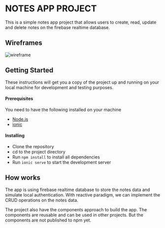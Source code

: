 # NOTES APP PROJECT
This is a simple notes app project that allows users to create, read, update and delete notes on the firebase realtime database.

## Wireframes
![wireframe](https://drive.google.com/file/d/1wS9Y1V8iRf3i98rWjaYJFNPTHXWDPvoZ/view?usp=share_link)

## Getting Started
These instructions will get you a copy of the project up and running on your local machine for development and testing purposes.

#### Prerequisites
You need to have the following installed on your machine
* [Node.js](https://nodejs.org/en/download/)
* [ionic](https://ionicframework.com/docs/intro/cli)
  
#### Installing

* Clone the repository
* cd to the project directory
* Run `npm install` to install all dependencies
* Run `ionic serve` to start the development server


## How works
The app is using firebase realtime database to store the notes data and simulate local authentication. With reactive paradigm, we can implement the CRUD operations on the notes data.

The project also have the components approach to build the app. The components are reusable and can be used in other projects. But the components are not published to npm yet.